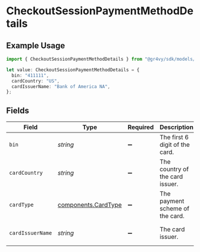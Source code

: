 # CheckoutSessionPaymentMethodDetails

## Example Usage

```typescript
import { CheckoutSessionPaymentMethodDetails } from "@gr4vy/sdk/models/components";

let value: CheckoutSessionPaymentMethodDetails = {
  bin: "411111",
  cardCountry: "US",
  cardIssuerName: "Bank of America NA",
};
```

## Fields

| Field                                                      | Type                                                       | Required                                                   | Description                                                | Example                                                    |
| ---------------------------------------------------------- | ---------------------------------------------------------- | ---------------------------------------------------------- | ---------------------------------------------------------- | ---------------------------------------------------------- |
| `bin`                                                      | *string*                                                   | :heavy_minus_sign:                                         | The first 6 digit of the card.                             | 411111                                                     |
| `cardCountry`                                              | *string*                                                   | :heavy_minus_sign:                                         | The country of the card issuer.                            | US                                                         |
| `cardType`                                                 | [components.CardType](../../models/components/cardtype.md) | :heavy_minus_sign:                                         | The payment scheme of the card.                            |                                                            |
| `cardIssuerName`                                           | *string*                                                   | :heavy_minus_sign:                                         | The card issuer.                                           | Bank of America NA                                         |